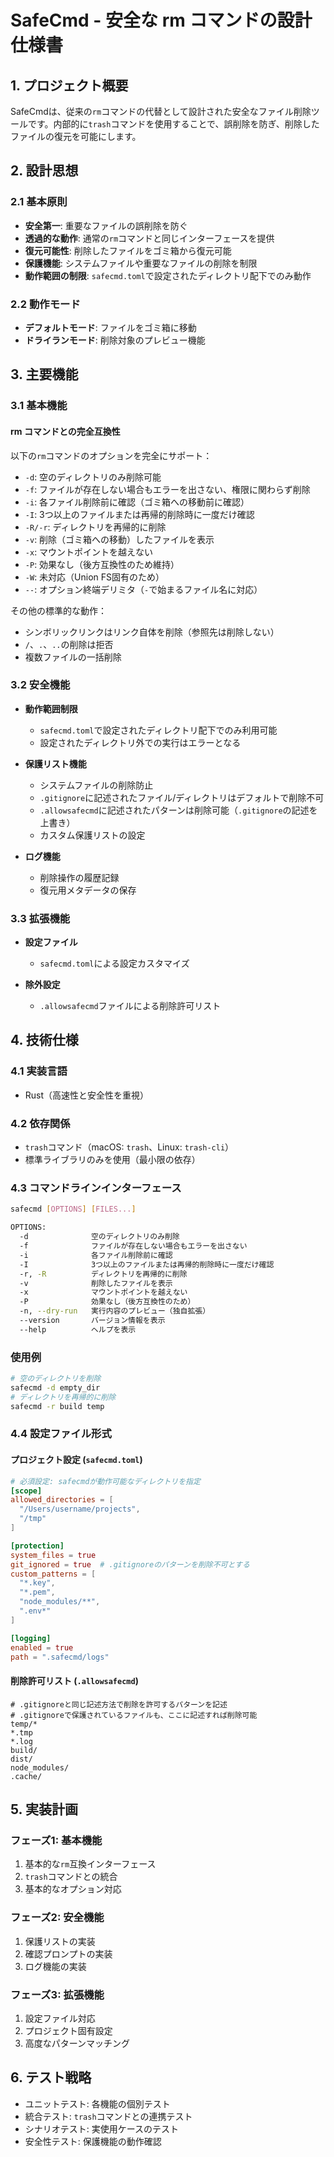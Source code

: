 # SafeCmd - 安全な rm コマンドの設計仕様書

## 1. プロジェクト概要

SafeCmdは、従来の`rm`コマンドの代替として設計された安全なファイル削除ツールです。内部的に`trash`コマンドを使用することで、誤削除を防ぎ、削除したファイルの復元を可能にします。

## 2. 設計思想

### 2.1 基本原則

- **安全第一**: 重要なファイルの誤削除を防ぐ
- **透過的な動作**: 通常の`rm`コマンドと同じインターフェースを提供
- **復元可能性**: 削除したファイルをゴミ箱から復元可能
- **保護機能**: システムファイルや重要なファイルの削除を制限
- **動作範囲の制限**: `safecmd.toml`で設定されたディレクトリ配下でのみ動作

### 2.2 動作モード

- **デフォルトモード**: ファイルをゴミ箱に移動
- **ドライランモード**: 削除対象のプレビュー機能

## 3. 主要機能

### 3.1 基本機能

#### rm コマンドとの完全互換性

以下の`rm`コマンドのオプションを完全にサポート：

- `-d`: 空のディレクトリのみ削除可能
- `-f`: ファイルが存在しない場合もエラーを出さない、権限に関わらず削除
- `-i`: 各ファイル削除前に確認（ゴミ箱への移動前に確認）
- `-I`: 3つ以上のファイルまたは再帰的削除時に一度だけ確認
- `-R/-r`: ディレクトリを再帰的に削除
- `-v`: 削除（ゴミ箱への移動）したファイルを表示
- `-x`: マウントポイントを越えない
- `-P`: 効果なし（後方互換性のため維持）
- `-W`: 未対応（Union FS固有のため）
- `--`: オプション終端デリミタ（`-`で始まるファイル名に対応）

その他の標準的な動作：
- シンボリックリンクはリンク自体を削除（参照先は削除しない）
- `/`、`.`、`..`の削除は拒否
- 複数ファイルの一括削除

### 3.2 安全機能

- **動作範囲制限**
  - `safecmd.toml`で設定されたディレクトリ配下でのみ利用可能
  - 設定されたディレクトリ外での実行はエラーとなる

- **保護リスト機能**
  - システムファイルの削除防止
  - `.gitignore`に記述されたファイル/ディレクトリはデフォルトで削除不可
  - `.allowsafecmd`に記述されたパターンは削除可能（`.gitignore`の記述を上書き）
  - カスタム保護リストの設定

- **ログ機能**
  - 削除操作の履歴記録
  - 復元用メタデータの保存

### 3.3 拡張機能

- **設定ファイル**
  - `safecmd.toml`による設定カスタマイズ

- **除外設定**
  - `.allowsafecmd`ファイルによる削除許可リスト

## 4. 技術仕様

### 4.1 実装言語

- Rust（高速性と安全性を重視）

### 4.2 依存関係

- `trash`コマンド（macOS: `trash`、Linux: `trash-cli`）
- 標準ライブラリのみを使用（最小限の依存）

### 4.3 コマンドラインインターフェース

```bash
safecmd [OPTIONS] [FILES...]

OPTIONS:
  -d              空のディレクトリのみ削除
  -f              ファイルが存在しない場合もエラーを出さない
  -i              各ファイル削除前に確認
  -I              3つ以上のファイルまたは再帰的削除時に一度だけ確認
  -r, -R          ディレクトリを再帰的に削除
  -v              削除したファイルを表示
  -x              マウントポイントを越えない
  -P              効果なし（後方互換性のため）
  -n, --dry-run   実行内容のプレビュー（独自拡張）
  --version       バージョン情報を表示
  --help          ヘルプを表示
```

### 使用例

```bash
# 空のディレクトリを削除
safecmd -d empty_dir
# ディレクトリを再帰的に削除
safecmd -r build temp
```

### 4.4 設定ファイル形式

#### プロジェクト設定 (`safecmd.toml`)
```toml
# 必須設定: safecmdが動作可能なディレクトリを指定
[scope]
allowed_directories = [
  "/Users/username/projects",
  "/tmp"
]

[protection]
system_files = true
git_ignored = true  # .gitignoreのパターンを削除不可とする
custom_patterns = [
  "*.key",
  "*.pem",
  "node_modules/**",
  ".env*"
]

[logging]
enabled = true
path = ".safecmd/logs"
```

#### 削除許可リスト (`.allowsafecmd`)
```
# .gitignoreと同じ記述方法で削除を許可するパターンを記述
# .gitignoreで保護されているファイルも、ここに記述すれば削除可能
temp/*
*.tmp
*.log
build/
dist/
node_modules/
.cache/
```

## 5. 実装計画

### フェーズ1: 基本機能
1. 基本的な`rm`互換インターフェース
2. `trash`コマンドとの統合
3. 基本的なオプション対応

### フェーズ2: 安全機能
1. 保護リストの実装
2. 確認プロンプトの実装
3. ログ機能の実装

### フェーズ3: 拡張機能
1. 設定ファイル対応
2. プロジェクト固有設定
3. 高度なパターンマッチング

## 6. テスト戦略

- ユニットテスト: 各機能の個別テスト
- 統合テスト: `trash`コマンドとの連携テスト
- シナリオテスト: 実使用ケースのテスト
- 安全性テスト: 保護機能の動作確認